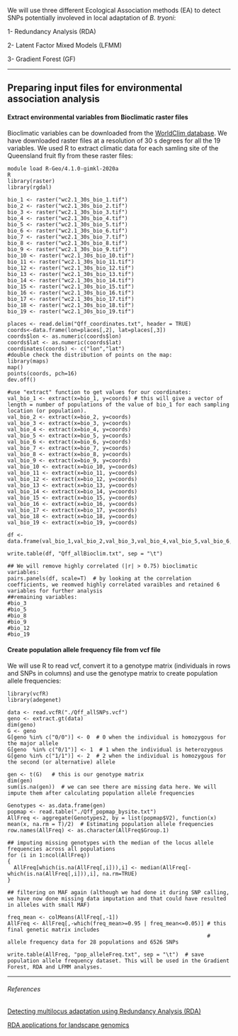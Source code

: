 We will use three different Ecological Association methods (EA) to detect SNPs potentially involeved in local adaptation of _B. tryoni_: 

1- Redundancy Analysis (RDA)


2- Latent Factor Mixed Models (LFMM)


3- Gradient Forest (GF)


**********************

## Preparing input files for environmental association analysis

#### Extract environmental variables from Bioclimatic raster files

Bioclimatic variables can be downloaded from the <a href="https://www.worldclim.org/data/bioclim.html" title="WorldClim database" >WorldClim database</a>. We have downloaded raster files at a resolution of 30 s degrees for all the 19 variables. We used R to extract climatic data for each samling site of the Queensland fruit fly from these raster files:

```
module load R-Geo/4.1.0-gimkl-2020a
R
library(raster)
library(rgdal)

bio_1 <- raster("wc2.1_30s_bio_1.tif")
bio_2 <- raster("wc2.1_30s_bio_2.tif")
bio_3 <- raster("wc2.1_30s_bio_3.tif")
bio_4 <- raster("wc2.1_30s_bio_4.tif")
bio_5 <- raster("wc2.1_30s_bio_5.tif")
bio_6 <- raster("wc2.1_30s_bio_6.tif")
bio_7 <- raster("wc2.1_30s_bio_7.tif")
bio_8 <- raster("wc2.1_30s_bio_8.tif")
bio_9 <- raster("wc2.1_30s_bio_9.tif")
bio_10 <- raster("wc2.1_30s_bio_10.tif")
bio_11 <- raster("wc2.1_30s_bio_11.tif")
bio_12 <- raster("wc2.1_30s_bio_12.tif")
bio_13 <- raster("wc2.1_30s_bio_13.tif")
bio_14 <- raster("wc2.1_30s_bio_14.tif")
bio_15 <- raster("wc2.1_30s_bio_15.tif")
bio_16 <- raster("wc2.1_30s_bio_16.tif")
bio_17 <- raster("wc2.1_30s_bio_17.tif")
bio_18 <- raster("wc2.1_30s_bio_18.tif")
bio_19 <- raster("wc2.1_30s_bio_19.tif")

places <- read.delim("Qff_coordinates.txt", header = TRUE)
coords<-data.frame(lon=places[,2], lat=places[,3])
coords$lon <- as.numeric(coords$lon)
coords$lat <- as.numeric(coords$lat)
coordinates(coords) <- c("lon","lat")
#double check the distribution of points on the map:
library(maps)
map()
points(coords, pch=16)
dev.off()

#use "extract" function to get values for our coordinates:
val_bio_1 <- extract(x=bio_1, y=coords) # this will give a vector of length = number of populations of the value of bio_1 for each sampling location (or population).
val_bio_2 <- extract(x=bio_2, y=coords)
val_bio_3 <- extract(x=bio_3, y=coords)
val_bio_4 <- extract(x=bio_4, y=coords)
val_bio_5 <- extract(x=bio_5, y=coords)
val_bio_6 <- extract(x=bio_6, y=coords)
val_bio_7 <- extract(x=bio_7, y=coords)
val_bio_8 <- extract(x=bio_8, y=coords)
val_bio_9 <- extract(x=bio_9, y=coords)
val_bio_10 <- extract(x=bio_10, y=coords)
val_bio_11 <- extract(x=bio_11, y=coords)
val_bio_12 <- extract(x=bio_12, y=coords)
val_bio_13 <- extract(x=bio_13, y=coords)
val_bio_14 <- extract(x=bio_14, y=coords)
val_bio_15 <- extract(x=bio_15, y=coords)
val_bio_16 <- extract(x=bio_16, y=coords)
val_bio_17 <- extract(x=bio_17, y=coords)
val_bio_18 <- extract(x=bio_18, y=coords)
val_bio_19 <- extract(x=bio_19, y=coords)

df <- data.frame(val_bio_1,val_bio_2,val_bio_3,val_bio_4,val_bio_5,val_bio_6,val_bio_7,val_bio_8,val_bio_9,val_bio_10,val_bio_11,val_bio_12,val_bio_13,val_bio_14,val_bio_15,val_bio_16,val_bio_17,val_bio_18,val_bio_19)

write.table(df, "Qff_allBioclim.txt", sep = "\t")

## We will remove highly correlated (|r| > 0.75) bioclimatic variables:
pairs.panels(df, scale=T)  # by looking at the correlation coefficients, we reomved highly correlated varaibles and retained 6 variables for further analysis
##remaining variables:
#bio_3
#bio_5
#bio_8
#bio_9
#bio_12
#bio_19
```


#### Create population allele frequency file from vcf file

We will use R to read vcf, convert it to a genotype matrix (individuals in rows and SNPs in columns) and use the genotype matrix to create population allele frequencies:


```
library(vcfR)
library(adegenet)

data <- read.vcfR("./Qff_allSNPs.vcf")
geno <- extract.gt(data)
dim(geno)
G <- geno
G[geno %in% c("0/0")] <- 0  # 0 when the individual is homozygous for the major allele
G[geno  %in% c("0/1")] <- 1  # 1 when the individual is heterozygous
G[geno %in% c("1/1")] <- 2  # 2 when the individual is homozygous for the second (or alternative) allele

gen <- t(G)   # this is our genotype matrix
dim(gen)
sum(is.na(gen))  # we can see there are missing data here. We will impute them after calculating population allele frequencies

Genotypes <- as.data.frame(gen)
popmap <- read.table("./Qff_popmap_bysite.txt")
AllFreq <- aggregate(Genotypes2, by = list(popmap$V2), function(x) mean(x, na.rm = T)/2)  # Estimating population allele frequencies
row.names(AllFreq) <- as.character(AllFreq$Group.1)

## imputing missing genotypes with the median of the locus allele frequencies across all populations
for (i in 1:ncol(AllFreq))
{
  AllFreq[which(is.na(AllFreq[,i])),i] <- median(AllFreq[-which(is.na(AllFreq[,i])),i], na.rm=TRUE)
}

## filtering on MAF again (although we had done it during SNP calling, we have now done missing data imputation and that could have resulted in alleles with small MAF)

freq_mean <- colMeans(AllFreq[,-1])
AllFreq <- AllFreq[,-which(freq_mean>=0.95 | freq_mean<=0.05)] # this final genetic matrix includes
                                                               # allele frequency data for 28 populations and 6526 SNPs

write.table(AllFreq, "pop_alleleFreq.txt", sep = "\t")  # save population allele frequency dataset. This will be used in the Gradient Forest, RDA and LFMM analyses.
```


****************
###### References
<a href="https://popgen.nescent.org/2018-03-27_RDA_GEA.html" title="Detecting multilocus adaptation using Redundancy Analysis (RDA)" >Detecting multilocus adaptation using Redundancy Analysis (RDA)</a>


<a href="https://github.com/Capblancq/RDA-landscape-genomics" title="RDA applications for landscape genomics" >RDA applications for landscape genomics</a>
